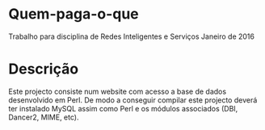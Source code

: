 # Quem-paga-o-que
Trabalho para disciplina de Redes Inteligentes e Serviços
Janeiro de 2016

# Descrição
Este projecto consiste num website com acesso a base de dados desenvolvido em Perl.
De modo a conseguir compilar este projecto deverá ter instalado MySQL assim como Perl e os módulos associados (DBI, Dancer2, MIME, etc).
